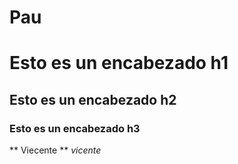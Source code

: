
# Pau
# Esto es un encabezado h1
## Esto es un encabezado h2
### Esto es un encabezado h3
** Viecente **
*vicente*

